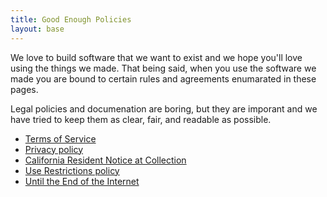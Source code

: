 ```yaml
---
title: Good Enough Policies
layout: base
---
```


We love to build software that we want to exist and we hope you'll love using the things we made. That being said, when you use the software we made you are bound to certain rules and agreements enumarated in these pages.

Legal policies and documenation are boring, but they are imporant and we have tried to keep them as clear, fair, and readable as possible.

- [Terms of Service](terms/)
- [Privacy policy](privacy/)
- [California Resident Notice at Collection](ccpa/)
- [Use Restrictions policy](abuse/)
- [Until the End of the Internet](until-the-end/)
